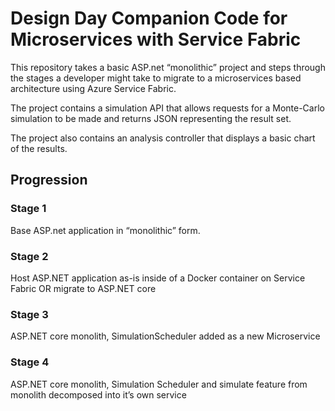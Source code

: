 # Design Day Companion Code for Microservices with Service Fabric

This repository takes a basic ASP.net “monolithic” project and steps through the stages a developer might take to migrate to a microservices based architecture using Azure Service Fabric. 

The project contains a simulation API that allows requests for a Monte-Carlo simulation to be made and returns JSON representing the result set.

The project also contains an analysis controller that displays a basic chart of the results.

## Progression

### Stage 1
Base ASP.net application in “monolithic” form.

### Stage 2
Host ASP.NET application as-is inside of a Docker container on Service Fabric OR migrate to ASP.NET core

### Stage 3
ASP.NET core monolith, SimulationScheduler added as a new Microservice 

### Stage 4
ASP.NET core monolith, Simulation Scheduler and simulate feature from monolith decomposed into it’s own service
